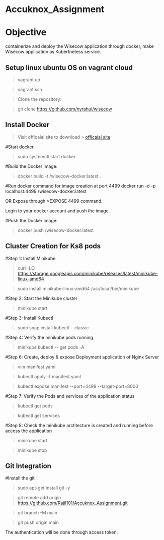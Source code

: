 # Accuknox_Assignment

# Objective
containerize and deploy the Wisecow application through docker, make Wisecow application as Kubertnetess service.

## Setup linux ubuntu OS on vagrant cloud

>vagrant up

>vagrant ssh

>Clone the repository:

>git clone https://github.com/nyrahul/wisecow



## Install Docker

>Visit officaial site to download > [officaial site](https://docs.docker.com/engine/install/ubuntu/#install-using-the-repository)

#Start docker
>sudo systemctl start docker

#Build the Docker image:
>docker build -t <dockerhub-username>/wisecow-docker:latest .

#Run docker command for image creation at port 4499
docker run -d -p localhost:4499 <dockerhub-username>/wisecow-docker:latest

OR Expose through >EXPOSE 4499 command.

Login to your docker account and push the image.


#Push the Docker image:

>docker push <dockerhub-username>/wisecow-docker:latest



## Cluster Creation for Ks8 pods 

#Step 1: Install Minikube

>curl -LO https://storage.googleapis.com/minikube/releases/latest/minikube-linux-amd64

>sudo install minikube-linux-amd64 /usr/local/bin/minikube

#Step 2: Start the Minikube cluster

>minikube start

#Step 3: Install Kubectl

>sudo snap install kubectl --classic

#Step 4: Verify the minikube pods running

>minikube kubectl -- get pods -A

#Step 6: Create, deploy & expose Deployment application of Nginx Server

>vim manifest.yaml

>kubectl apply -f manifest.yaml

>kubectl expose manifest --port=4499 --target-port=8000

#Step 7: Verify the Pods and services of the application status

>kubectl get pods

>kubectl get services

#Step 8: Check the minikube arctitecture is created and running before access the application

>minikube start

>minikube stop



## Git Integration

#Install the git

>sudo apt-get install git -y

>git remote add origin https://github.com/Rajil101/Accuknox_Assignment.git

>git branch -M main

>git push origin main

The authentication will be done through access token.

